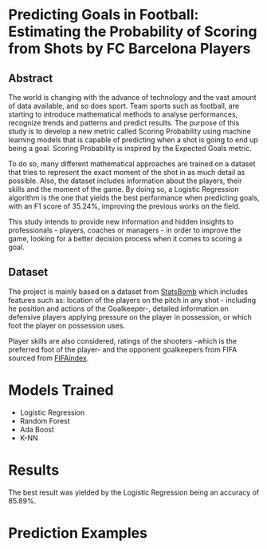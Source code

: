 # Predicting Goals in Football: Estimating the Probability of Scoring from Shots by FC Barcelona Players

## Abstract 
The world is changing with the advance of technology and the vast amount of data available, and so does sport. Team sports such as football, are starting to introduce mathematical methods to analyse performances, recognize trends and patterns and predict results. The purpose of this study is to develop a new metric called Scoring Probability using machine learning models that is capable of predicting when a shot is going to end up being a goal. Scoring Probability is inspired by the Expected Goals metric.

To do so, many different mathematical approaches are trained on a dataset that tries to represent the exact moment of the shot in as much detail as possible. Also, the dataset includes information about the players, their skills and the moment of the game. By doing so, a Logistic Regression algorithm is the one that yields the best performance when predicting goals, with an F1 score of 35.24%, improving the previous works on the field.

This study intends to provide new information and hidden insights to professionals - players, coaches or managers - in order to improve the game, looking for a better decision process when it comes to scoring a goal.


## Dataset
The project is mainly based on a dataset from [StatsBomb](https://statsbomb.com/) which includes features such as: location of the players on the pitch in any shot - including he position and actions of the Goalkeeper-, detailed information on defensive players applying pressure on the player in possession, or which foot the player on possession uses.

Player skills are also considered, ratings of the shooters -which is the preferred foot of the player- and the opponent goalkeepers from FIFA sourced from [FIFAindex](https://www.fifaindex.com/).

# Models Trained
* Logistic Regression
* Random Forest
* Ada Boost
* K-NN

# Results
The best result was yielded by the Logistic Regression being an accuracy of 85.89%.

# Prediction Examples

